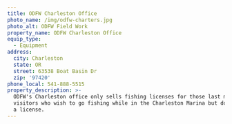 ```yaml
---
title: ODFW Charleston Office
photo_name: /img/odfw-charters.jpg
photo_alt: ODFW Field Work
property_name: ODFW Charleston Office
equip_type:
  - Equipment
address:
  city: Charleston
  state: OR
  street: 63538 Boat Basin Dr
  zip: '97420'
phone_local: 541-888-5515
property_description: >-
  ODFW's Charleston office only sells fishing licenses for those last minute
  visitors who wish to go fishing while in the Charleston Marina but don't have
  a license.
---
```


